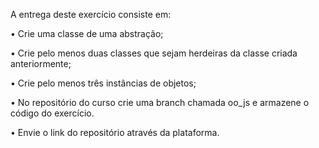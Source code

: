 A entrega deste exercício consiste em:

• Crie uma classe de uma abstração;

• Crie pelo menos duas classes que sejam herdeiras da classe criada anteriormente;

• Crie pelo menos três instâncias de objetos;

• No repositório do curso crie uma branch chamada oo_js e armazene o código do exercício.

• Envie o link do repositório através da plataforma. 